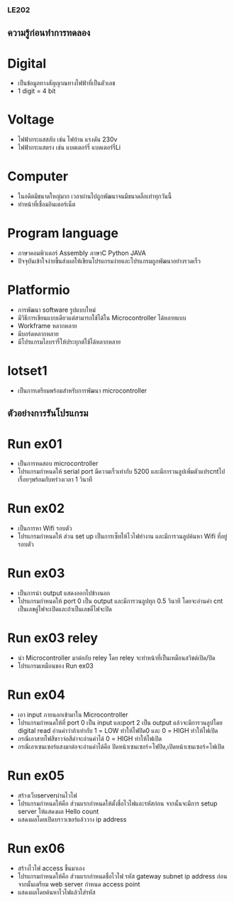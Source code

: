 ### LE202 ### 
## ความรู้ก่อนทำการทดลอง ##
# Digital
  - เป็นข้อมูลทางสัญญาณทางไฟฟ้าที่เป็นตัวเลช
  - 1 digit = 4 bit
# Voltage
  - ไฟฟ้ากระแสสลับ เช่น ไฟบ้าน แรงดัน 230v
  - ไฟฟ้ากระแสตรง เช่น แบตเตอร์รี่ แบตเตอร์รี่Li
# Computer
  - ในอดีตมีขนาดใหญ่มาก เวลาผ่านไปถูกพัฒนาจนมีขนาดล็กเท่าทุกวันนี้
  - ทำหน้าที่เชื่อมอินเตอร์เน็ต
# Program language
  - ภาษาคอมพิวเตอร์ Assembly ภาษาC Python JAVA
  - ปัจจุบันเข้าใจง่ายขึ้นส่งผลให้เขียนโปรแกรมง่ายและโปรแกรมถูกพัฒนาอย่างรวดเร็ว
# Platformio
  - การพัฒนา software รูปแบบใหม่
  - มีวิธีการเขียนแบบเดียวแต่สามารถใช้ได้ใน Microcontroller ได้หลายแบบ
  -  Workframe หลากหลาย
  -  มีบอร์ดหลากหลาย
  -  มีโปรแกรมไลบรารี่ให้ประยุกต์ใช้ได้หลากหลาย
# Iotset1
  - เป็นการเตรียมพร้อมสำหรับการพัฒนา microcontroller
## ตัวอย่างการรันโปรแกรม ## 
# Run ex01
  - เป็นการทดสอบ microcontroller
  - โปรแกรมกำหนดให้ serial port มีความเร็วเท่ากับ 5200 และมีการวนลูปเพิ่มตัวแปรcntไปเรื่อยๆพร้อมกับหร่วงเวลา 1 วินาที
# Run ex02
  - เป็นการหา Wifi รอบตัว
  - โปรแกรมกำหนดให้ ส่วน set up เป็นการเซ็ทให้ไวไฟทำงาน และมีการวนลูปค้นหา Wifi ที่อยู่รอบตัว
# Run ex03
  - เป็นการนำ output แสดงออกไปข้างนอก
  - โปรแกรมกำหนดให้ port 0 เป็น output และมีการวนลูปทุก 0.5 วินาที โดยจะอ่านค่า cnt เป็นเลขคู่ไฟจะเปิดและถ้าเป็นเลขคี่ไฟจะปิด
# Run ex03 reley 
  - นำ Microcontroller มาต่อกับ reley โดย reley จะทำหน้าที่เป็นเหมือนสวิชต์เปิด/ปิด
  - โปรแกรมเหมือนของ Run ex03
# Run ex04
  - เอา input ภายนอกเข้ามาใน Microcontroller
  - โปรแกรมกำหนดให้ที่ port 0 เป็น input และport 2 เป็น output แล้วจะมีการวนลูปโดย digital read อ่านค่าว่าถ้าเท่ากับ 1 = LOW ทำให้ไฟปิด0 และ 0 = HIGH ทำให้ไฟเปิด
  - กรณีเอาสายไฟสีขาวจ่อสีดำจะอ่านค่าได้ 0 = HIGH ทำให้ไฟเปิด
  - กรณีเอาเซนเซอร์แสงมาต่อจะอ่านค่าได้คือ ปิดหน้าเซนเซอร์=ไฟปิด,เปิดหน้าเซนเซอร์=ไฟเปิด
 # Run ex05
  - สร้างเว็บserverผ่านไวไฟ
  - โปรแกรมกำหนดให้คือ ส่วนแรกกำหนดให้ตั้งชื่อไวไฟและรหัสก่อน จากนั้นจะมีการ setup server ให้แสดงผล Hello count
  - แสดงผลโดยเปิดบราวเซอร์แล้ววาง ip address
 # Run ex06
  - สร้างไวไฟ access ขึ้นมาเอง
  - โปรแกรมกำหนดให้คือ ส่วนแรกกำหนดชื่อไวไฟ รหัส gateway subnet ip address ก่อน จากนั้นเตรียม web server กำหนด access point
  - แสดงผลโดยค้นหาไวไฟแล้วใส่รหัส



